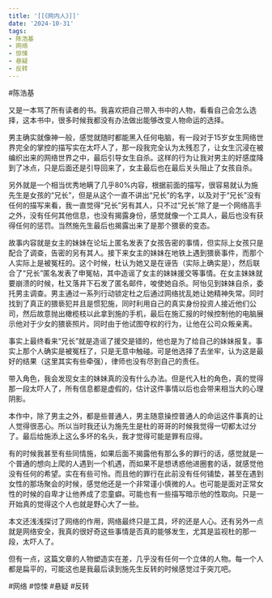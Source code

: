 ```yaml
---
title: '[[《网内人》]]'
date: '2024-10-31'
tags:
- 陈浩基
- 网络
- 惊悚
- 悬疑
- 反转
---
```

#陈浩基

又是一本骂了所有读者的书。我喜欢把自己带入书中的人物，看看自己会怎么选择，这本书中，很多时候我都没有办法做出能够改变人物命运的选择。

男主确实就像神一般，感觉就随时都能黑入任何电脑，有一段对于15岁女生网络世界完全的掌控的描写实在太吓人了，那一段我完全认为太残忍了，让女生沉浸在被编织出来的网络世界之中，最后引导女生自杀。这样的行为让我对男主的好感度降到了冰点，只是后面还是引导回来了，女主最后也在最后关头阻止了女孩自杀。

另外就是一个相当优秀地瞒了几乎80%内容，根据前面的描写，很容易就认为施先生是女孩的“兄长”，但是从这个一直不讲出“兄长”的名字，以及对于“兄长”没有任何的描写来看，我一直觉得“兄长”另有其人，只不过“兄长”除了是一个网络高手之外，没有任何其他信息，也没有揭露身份，感觉就像一个工具人，最后也没有获得任何的惩罚。当然施先生最后也揭露出来了是那个猥亵的变态。

故事内容就是女主的妹妹在论坛上匿名发表了女孩告密的事情，但实际上女孩只是配合了调查，告密的另有其人。接下来女主的妹妹在地铁上遇到猥亵事件，而那个人实际上是被冤枉的。这个时候，杜认为她又是在诬告（实际上确实是），然后联合了“兄长”匿名发表了申冤帖，其中造谣了女主的妹妹援交等事情。在女主妹妹就要崩溃的时候，杜又落井下石发了匿名邮件，唆使她自杀。阿怡见到妹妹自杀，委托男主调查。男主通过一系列行动锁定杜之后通过网络扰乱她让她精神失常。同时找到了真正的猥亵犯并且是惯犯施，同时利用自己的真实身份投资人接近他们公司，然后故意抛出橄榄枝以此拿到施的手机，最后在施汇报的时候控制他的电脑展示他对于少女的猥亵照片。同时由于他试图夺权的行为，让他在公司众叛亲离。

事实上最终看来“兄长”就是造谣了援交是错的，他也是为了给自己的妹妹报复。事实上那个人确实是被冤枉了，只是无意中触碰。可是他选择了去坐牢，认为这是最好的结果（这里其实有些牵强），律师也没有尽到自己的责任。

带入角色，我会发现女主的妹妹真的没有什么办法。但是代入杜的角色，真的觉得那一段太吓人了，所有信息都是虚假的，估计这件事情以后也会带来相当大的心理阴影。

本作中，除了男主之外，都是些普通人，男主随意操控普通人的命运这件事真的让人觉得很恶心。所以当时我还认为施先生是杜的哥哥的时候我觉得一切都太过分了。最后给施添上这么多坏的名头，我才觉得可能是罪有应得。

有的时候我甚至有些同情施，如果后面不揭露他有那么多的罪行的话，感觉就是一个普通的想向上爬的人遇到一个机遇，而如果不是想诱惑他进圈套的话，就感觉他没有任何的希望。实在有些可怜。而且他的罪行在此前没有任何铺垫，甚至在遇到女性的那场聚会的时候，感觉他还是一个非常谨小慎微的人。也可能是面对正常女性的时候的自卑才让他养成了恋童癖。可能也有一些描写暗示他的性取向。只是一开始真的觉得这个人也就是野心大了一些。

本文还浅浅探讨了网络的作用，网络最终只是工具，坏的还是人心。还有另外一点就是网络安全，我真的很好奇这些事情是否真的能够发生，尤其是监视杜的那一段，太吓人了。

但有一点，这篇文章的人物塑造实在差，几乎没有任何一个立体的人物。每一个人都是扁平的，可能这也是我最后读到施先生反转的时候感觉过于突兀吧。

#网络 #惊悚 #悬疑 #反转
